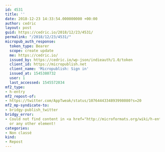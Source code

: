 ```yaml
---
id: 4531
title: ''
date: 2018-12-23 14:33:54.000000000 +00:00
author: cedric
layout: post
guid: https://cedric.io/2018/12/23/4531/
permalink: "/2018/12/23/4531/"
micropub_auth_response:
  token_type: Bearer
  scope: create update
  me: https://cedric.io/
  issued_by: https://cedric.io/wp-json/indieauth/1.0/token
  client_id: https://micropublish.net
  client_name: 'Micropublish: Sign in'
  issued_at: 1545380732
  user: 1
  last_accessed: 1545572034
mf2_type:
- h-entry
mf2_repost-of:
- https://twitter.com/AppTweak/status/1076444334893998080?s=20
mf2_mp-syndicate-to:
- bridgy-publish_twitter
bridgy_error:
- Could not find content in <a href="http://microformats.org/wiki/h-entry">h-entry</a>
  or any other element!
categories:
- Non classé
kind:
- Repost
---
```

